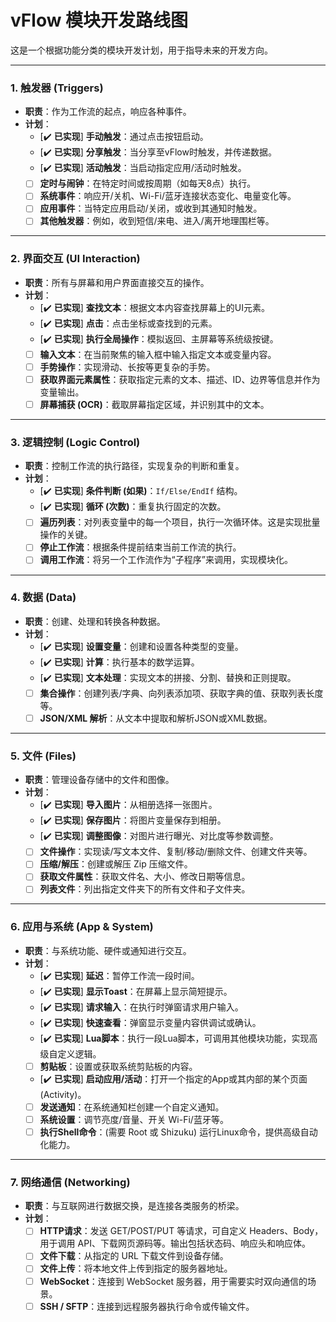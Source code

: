 # vFlow 模块开发路线图

这是一个根据功能分类的模块开发计划，用于指导未来的开发方向。

---

### 1. 触发器 (Triggers)
* **职责**：作为工作流的起点，响应各种事件。
* **计划**：
    * [✔️ **已实现**] **手动触发**：通过点击按钮启动。
    * [✔️ **已实现**] **分享触发**：当分享至vFlow时触发，并传递数据。
    * [✔️ **已实现**] **活动触发**：当启动指定应用/活动时触发。
    * [ ] **定时与闹钟**：在特定时间或按周期（如每天8点）执行。
    * [ ] **系统事件**：响应开/关机、Wi-Fi/蓝牙连接状态变化、电量变化等。
    * [ ] **应用事件**：当特定应用启动/关闭，或收到其通知时触发。
    * [ ] **其他触发器**：例如，收到短信/来电、进入/离开地理围栏等。

---

### 2. 界面交互 (UI Interaction)
* **职责**：所有与屏幕和用户界面直接交互的操作。
* **计划**：
    * [✔️ **已实现**] **查找文本**：根据文本内容查找屏幕上的UI元素。
    * [✔️ **已实现**] **点击**：点击坐标或查找到的元素。
    * [✔️ **已实现**] **执行全局操作**：模拟返回、主屏幕等系统级按键。
    * [ ] **输入文本**：在当前聚焦的输入框中输入指定文本或变量内容。
    * [ ] **手势操作**：实现滑动、长按等更复杂的手势。
    * [ ] **获取界面元素属性**：获取指定元素的文本、描述、ID、边界等信息并作为变量输出。
    * [ ] **屏幕捕获 (OCR)**：截取屏幕指定区域，并识别其中的文本。

---

### 3. 逻辑控制 (Logic Control)
* **职责**：控制工作流的执行路径，实现复杂的判断和重复。
* **计划**：
    * [✔️ **已实现**] **条件判断 (如果)**：`If/Else/EndIf` 结构。
    * [✔️ **已实现**] **循环 (次数)**：重复执行固定的次数。
    * [ ] **遍历列表**：对列表变量中的每一个项目，执行一次循环体。这是实现批量操作的关键。
    * [ ] **停止工作流**：根据条件提前结束当前工作流的执行。
    * [ ] **调用工作流**：将另一个工作流作为“子程序”来调用，实现模块化。

---

### 4. 数据 (Data)
* **职责**：创建、处理和转换各种数据。
* **计划**：
    * [✔️ **已实现**] **设置变量**：创建和设置各种类型的变量。
    * [✔️ **已实现**] **计算**：执行基本的数学运算。
    * [✔️ **已实现**] **文本处理**：实现文本的拼接、分割、替换和正则提取。
    * [ ] **集合操作**：创建列表/字典、向列表添加项、获取字典的值、获取列表长度等。
    * [ ] **JSON/XML 解析**：从文本中提取和解析JSON或XML数据。

---

### 5. 文件 (Files)
* **职责**：管理设备存储中的文件和图像。
* **计划**：
    * [✔️ **已实现**] **导入图片**：从相册选择一张图片。
    * [✔️ **已实现**] **保存图片**：将图片变量保存到相册。
    * [✔️ **已实现**] **调整图像**：对图片进行曝光、对比度等参数调整。
    * [ ] **文件操作**：实现读/写文本文件、复制/移动/删除文件、创建文件夹等。
    * [ ] **压缩/解压**：创建或解压 Zip 压缩文件。
    * [ ] **获取文件属性**：获取文件名、大小、修改日期等信息。
    * [ ] **列表文件**：列出指定文件夹下的所有文件和子文件夹。

---

### 6. 应用与系统 (App & System)
* **职责**：与系统功能、硬件或通知进行交互。
* **计划**：
    * [✔️ **已实现**] **延迟**：暂停工作流一段时间。
    * [✔️ **已实现**] **显示Toast**：在屏幕上显示简短提示。
    * [✔️ **已实现**] **请求输入**：在执行时弹窗请求用户输入。
    * [✔️ **已实现**] **快速查看**：弹窗显示变量内容供调试或确认。
    * [✔️ **已实现**] **Lua脚本**：执行一段Lua脚本，可调用其他模块功能，实现高级自定义逻辑。
    * [ ] **剪贴板**：设置或获取系统剪贴板的内容。
    * [✔️ **已实现**] **启动应用/活动**：打开一个指定的App或其内部的某个页面 (Activity)。
    * [ ] **发送通知**：在系统通知栏创建一个自定义通知。
    * [ ] **系统设置**：调节亮度/音量、开关 Wi-Fi/蓝牙等。
    * [ ] **执行Shell命令**：(需要 Root 或 Shizuku) 运行Linux命令，提供高级自动化能力。

---

### 7. 网络通信 (Networking)
* **职责**：与互联网进行数据交换，是连接各类服务的桥梁。
* **计划**：
    * [ ] **HTTP请求**：发送 GET/POST/PUT 等请求，可自定义 Headers、Body，用于调用 API、下载网页源码等。输出包括状态码、响应头和响应体。
    * [ ] **文件下载**：从指定的 URL 下载文件到设备存储。
    * [ ] **文件上传**：将本地文件上传到指定的服务器地址。
    * [ ] **WebSocket**：连接到 WebSocket 服务器，用于需要实时双向通信的场景。
    * [ ] **SSH / SFTP**：连接到远程服务器执行命令或传输文件。
